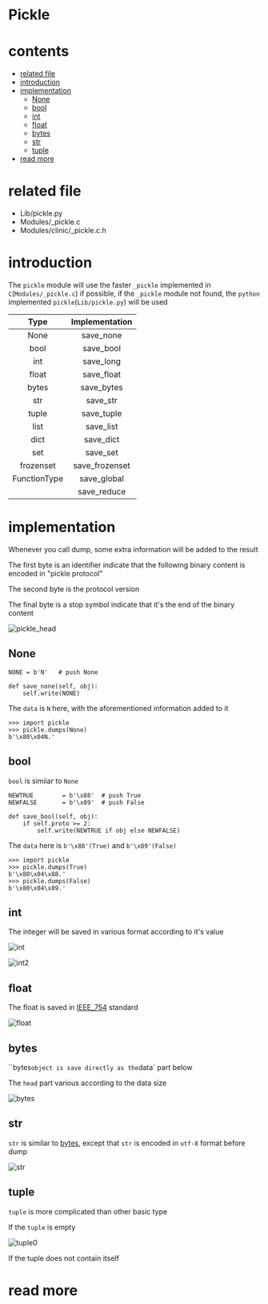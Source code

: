 # Pickle

# contents

* [related file](#related-file)
* [introduction](#introduction)
* [implementation](#implementation)
  * [None](#None)
  * [bool](#bool)
  * [int](#int)
  * [float](#float)
  * [bytes](#bytes)
  * [str](#str)
  * [tuple](#tuple)
* [read more](#read-more)

# related file

* Lib/pickle.py
* Modules/_pickle.c
* Modules/clinic/_pickle.c.h

# introduction

The `pickle` module will use the faster  `_pickle` implemented in `C`(`Modules/_pickle.c`)  if possible, if the `_pickle` module not found, the `python` implemented `pickle`(`Lib/pickle.py`) will be used

|     Type     | Implementation |
| :----------: | :------------: |
|     None     |   save_none    |
|     bool     |   save_bool    |
|     int      |   save_long    |
|    float     |   save_float   |
|    bytes     |   save_bytes   |
|     str      |    save_str    |
|    tuple     |   save_tuple   |
|     list     |   save_list    |
|     dict     |   save_dict    |
|     set      |    save_set    |
|  frozenset   | save_frozenset |
| FunctionType |  save_global   |
|              |  save_reduce   |

# implementation

Whenever you call dump, some extra information will be added to the result

The first byte is an identifier indicate that the following binary content is encoded in "pickle protocol"

The second byte is the protocol version

The final byte is a stop symbol indicate that it's the end of the binary content

![pickle_head](pickle_head.png)



## None

```python3
NONE = b'N'   # push None

def save_none(self, obj):
	self.write(NONE)
```

The `data` is `N` here, with the aforementioned information added to it

```python3
>>> import pickle
>>> pickle.dumps(None)
b'\x80\x04N.'
```

## bool

`bool` is simiiar to `None`

```python3
NEWTRUE        = b'\x88'  # push True
NEWFALSE       = b'\x89'  # push False

def save_bool(self, obj):
	if self.proto >= 2:
		self.write(NEWTRUE if obj else NEWFALSE)
```

The `data` here is `b'\x88'(True)` and `b'\x89'(False)`

```python3
>>> import pickle
>>> pickle.dumps(True)
b'\x80\x04\x88.'
>>> pickle.dumps(False)
b'\x80\x04\x89.'
```

## int

The integer will be saved in various format according to it's value

![int](int.png)

![int2](int2.png)



## float

The float is saved in [IEEE_754](https://en.wikipedia.org/wiki/IEEE_754-1985) standard

![float](float.png)

## bytes

``bytes` object is save directly as the `data` part below

The `head` part various according to the data size

![bytes](bytes.png)

## str

`str` is similar to [bytes](#bytes),  except that `str` is encoded in `utf-8` format before dump

![str](str.png)

## tuple

`tuple` is more complicated than other basic type

If the `tuple` is empty

![tuple0](tuple0.png)

If the tuple does not contain itself





# read more

